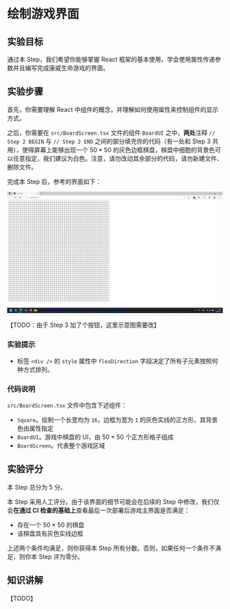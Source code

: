 # 绘制游戏界面

## 实验目标

通过本 Step，我们希望你能够掌握 React 框架的基本使用，学会使用属性传递参数并且编写完成康威生命游戏的界面。

## 实验步骤

首先，你需要理解 React 中组件的概念，并理解如何使用属性来控制组件的显示方式。

之后，你需要在 `src/BoardScreen.tsx` 文件的组件 `BoardUI` 之中，**两处**注释 `// Step 2 BEGIN` 与 `// Step 2 END` 之间的部分填充你的代码（有一处和 Step 3 共用），使得屏幕上能够出现一个 $50 \times 50$ 的灰色边框棋盘，棋盘中细胞的背景色可以任意指定，我们建议为白色。注意，请勿改动其余部分的代码，请勿新建文件、删除文件。

完成本 Step 后，参考的界面如下：

![](../static/react/step2-board.png)

【TODO：由于 Step 3 加了个按钮，这里示意图需要改】

### 实验提示

- 标签 `<div />` 的 `style` 属性中 `flexDirection` 字段决定了所有子元素按照何种方式排列。

### 代码说明

`src/BoardScreen.tsx` 文件中包含下述组件：

- `Square`。绘制一个长宽均为 `16`，边框为宽为 `1` 的灰色实线的正方形，其背景色由属性指定
- `BoardUI`。游戏中棋盘的 UI，由 $50 \times 50$ 个正方形格子组成
- `BoardScreen`。代表整个游戏区域

## 实验评分

本 Step 总分为 5 分。

本 Step 采用人工评分。由于该界面的细节可能会在后续的 Step 中修改，我们仅会**在通过 CI 检查的基础上**查看最后一次部署后游戏主界面是否满足：

- 存在一个 $50 \times 50$ 的棋盘
- 该棋盘具有灰色实线边框

上述两个条件均满足，则你获得本 Step 所有分数。否则，如果任何一个条件不满足，则你本 Step 评为零分。

## 知识讲解

【TODO】
